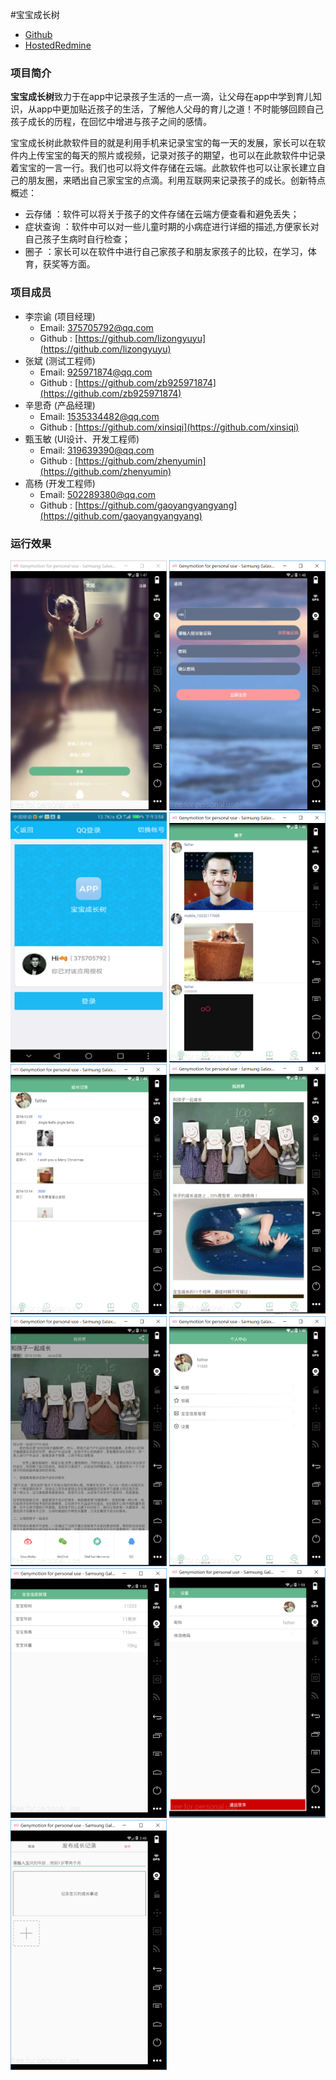 #宝宝成长树

* [Github](https://github.com/lizongyuyu/BabyGrowthRecord/tree/develop) 
* [HostedRedmine](http://www.hostedredmine.com/projects/baby_growth_record/wiki)

### 项目简介

**宝宝成长树**致力于在app中记录孩子生活的一点一滴，让父母在app中学到育儿知识，从app中更加贴近孩子的生活，了解他人父母的育儿之道！不时能够回顾自己孩子成长的历程，在回忆中增进与孩子之间的感情。

宝宝成长树此款软件目的就是利用手机来记录宝宝的每一天的发展，家长可以在软件内上传宝宝的每天的照片或视频，记录对孩子的期望，也可以在此款软件中记录着宝宝的一言一行。我们也可以将文件存储在云端。此款软件也可以让家长建立自己的朋友圈，来晒出自己家宝宝的点滴。利用互联网来记录孩子的成长。创新特点概述：

* 云存储 ：软件可以将关于孩子的文件存储在云端方便查看和避免丢失；
* 症状查询 ：软件中可以对一些儿童时期的小病症进行详细的描述,方便家长对自己孩子生病时自行检查；
* 圈子 ：家长可以在软件中进行自己家孩子和朋友家孩子的比较，在学习，体育，获奖等方面。

### 项目成员

* 李宗谕 (项目经理) 
    * Email: <375705792@qq.com>
    * Github : [https://github.com/lizongyuyu](https://github.com/lizongyuyu)
* 张斌 (测试工程师) 
    * Email: <925971874@qq.com>
    * Github : [https://github.com/zb925971874](https://github.com/zb925971874)
* 辛思奇 (产品经理) 
    * Email: <1535334482@qq.com>
    * Github : [https://github.com/xinsiqi](https://github.com/xinsiqi)
* 甄玉敏 (UI设计、开发工程师) 
    * Email: <319639390@qq.com>
    * Github : [https://github.com/zhenyumin](https://github.com/zhenyumin)
* 高杨 (开发工程师) 
    * Email: <502289380@qq.com>
    * Github : [https://github.com/gaoyangyangyang](https://github.com/gaoyangyangyang)

### 运行效果
<img src="../../image/宝宝成长树/1.png" width=250 height=400 />
<img src="../../image/宝宝成长树/2.png" width=250 height=400 />
<img src="../../image/宝宝成长树/3.png" width=250 height=400 />

<img src="../../image/宝宝成长树/4.png" width=250 height=400 />
<img src="../../image/宝宝成长树/5.png" width=250 height=400 />
<img src="../../image/宝宝成长树/6.png" width=250 height=400 />

<img src="../../image/宝宝成长树/7.png" width=250 height=400 />
<img src="../../image/宝宝成长树/8.png" width=250 height=400 />
<img src="../../image/宝宝成长树/9.png" width=250 height=400 />

<img src="../../image/宝宝成长树/10.png" width=250 height=400 />
<img src="../../image/宝宝成长树/11.png" width=250 height=400 />
